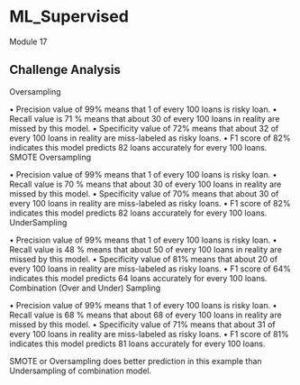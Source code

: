# ML_Supervised
Module 17
## Challenge Analysis

Oversampling
 
•	Precision value of 99% means that 1 of every 100 loans is risky loan.
•	Recall value is 71 % means that about 30 of every 100 loans in reality are missed by this model.
•	Specificity value of 72% means that about 32 of every 100 loans in reality are miss-labeled as risky loans.
•	F1 score of 82% indicates this model predicts 82 loans accurately for every 100 loans.
SMOTE Oversampling
 
•	Precision value of 99% means that 1 of every 100 loans is risky loan.
•	Recall value is 70 % means that about 30 of every 100 loans in reality are missed by this model.
•	Specificity value of 70% means that about 30 of every 100 loans in reality are miss-labeled as risky loans.
•	F1 score of 82% indicates this model predicts 82 loans accurately for every 100 loans.
UnderSampling
 
•	Precision value of 99% means that 1 of every 100 loans is risky loan.
•	Recall value is 48 % means that about 50 of every 100 loans in reality are missed by this model.
•	Specificity value of 81% means that about 20 of every 100 loans in reality are miss-labeled as risky loans.
•	F1 score of 64% indicates this model predicts 64 loans accurately for every 100 loans.
Combination (Over and Under) Sampling
 
•	Precision value of 99% means that 1 of every 100 loans is risky loan.
•	Recall value is 68 % means that about 68 of every 100 loans in reality are missed by this model.
•	Specificity value of 71% means that about 31 of every 100 loans in reality are miss-labeled as risky loans.
•	F1 score of 81% indicates this model predicts 81 loans accurately for every 100 loans.


SMOTE or Oversampling does better prediction in this example than Undersampling of combination model.
